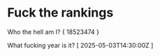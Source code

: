 # Fuck the rankings

Who the hell am I?
{ 18523474 }

What fucking year is it?
[ 2025-05-03T14:30:00Z ]
